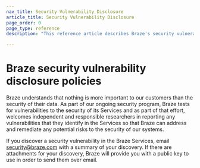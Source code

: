 ```yaml
---
nav_title: Security Vulnerability Disclosure
article_title: Security Vulnerability Disclosure
page_order: 0
page_type: reference
description: "This reference article describes Braze's security vulnerability disclosure policies."

---
```


<!--
Warning! Don't make any changes to this document without approval from the legal department.
-->

# Braze security vulnerability disclosure policies

Braze understands that nothing is more important to our customers than the security of their data. As part of our ongoing security program, Braze tests for vulnerabilities to the security of its Services and as part of that effort, welcomes independent and responsible researchers in reporting any vulnerabilities that they identify in the Services so that Braze can address and remediate any potential risks to the security of our systems.

If you discover a security vulnerability in the Braze Services, email security@braze.com with a summary of your discovery. If there are attachments for your discovery, Braze will provide you with a public key to use in order to send them over email.
